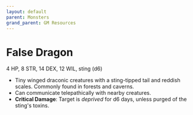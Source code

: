 ```yaml
---
layout: default
parent: Monsters
grand_parent: GM Resources
---
```


# False Dragon

4 HP, 8 STR, 14 DEX, 12 WIL, sting (d6)

- Tiny winged draconic creatures with a sting-tipped tail and reddish scales. Commonly found in forests and caverns.
- Can communicate telepathically with nearby creatures.
- **Critical Damage**: Target is _deprived_ for d6 days, unless purged of the sting's toxins.
